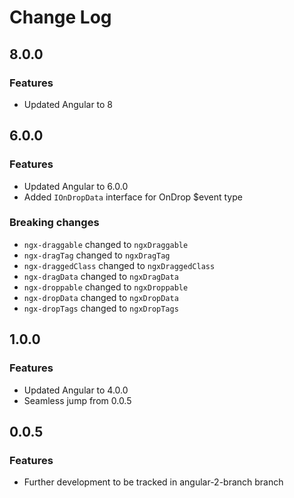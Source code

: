 # Change Log

## 8.0.0
### Features
* Updated Angular to 8

## 6.0.0
### Features
* Updated Angular to 6.0.0
* Added `IOnDropData` interface for OnDrop $event type
### Breaking changes
* `ngx-draggable` changed to `ngxDraggable`
* `ngx-dragTag` changed to `ngxDragTag`
* `ngx-draggedClass` changed to `ngxDraggedClass`
* `ngx-dragData` changed to `ngxDragData`
* `ngx-droppable` changed to `ngxDroppable`
* `ngx-dropData` changed to `ngxDropData`
* `ngx-dropTags` changed to `ngxDropTags`

## 1.0.0
### Features
* Updated Angular to 4.0.0
* Seamless jump from 0.0.5
## 0.0.5
### Features
* Further development to be tracked in angular-2-branch branch
